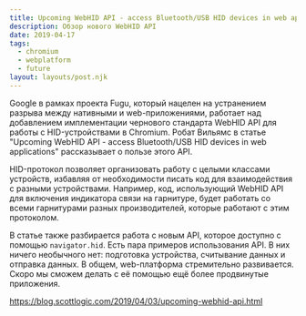 ```yaml
---
title: Upcoming WebHID API - access Bluetooth/USB HID devices in web applications
description: Обзор нового WebHID API
date: 2019-04-17
tags:
  - chromium
  - webplatform
  - future
layout: layouts/post.njk
---
```

Google в рамках проекта Fugu, который нацелен на устранением разрыва между нативными и web-приложениями, работает над добавлением имплементации чернового стандарта WebHID API для работы с HID-устройствами в Chromium. Робат Вильямс в статье "Upcoming WebHID API - access Bluetooth/USB HID devices in web applications" рассказывает о пользе этого API.

HID-протокол позволяет организовать работу с целыми классами устройств, избавляя от необходимости писать код для взаимодействия с разными устройствами. Например, код, использующий WebHID API для включения индикатора связи на гарнитуре, будет работать со всеми гарнитурами разных производителей, которые работают с этим протоколом.

В статье также разбирается работа с новым API, которое доступно с помощью `navigator.hid`. Есть пара примеров использования API. В них ничего необычного нет: подготовка устройства, считывание данных и отправка данных. В общем, web-платформа стремительно развивается. Скоро мы сможем делать с её помощью ещё более продвинутые приложения.

https://blog.scottlogic.com/2019/04/03/upcoming-webhid-api.html
